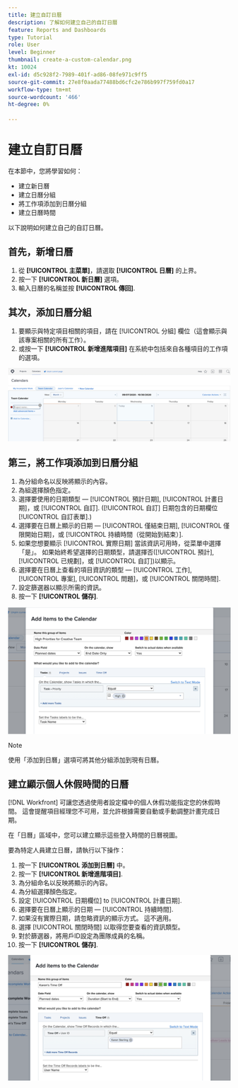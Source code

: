 ```yaml
---
title: 建立自訂日曆
description: 了解如何建立自己的自訂日曆
feature: Reports and Dashboards
type: Tutorial
role: User
level: Beginner
thumbnail: create-a-custom-calendar.png
kt: 10024
exl-id: d5c928f2-7989-401f-ad86-08fe971c9ff5
source-git-commit: 27e8f0aada77488bd6cfc2e786b997f759fd0a17
workflow-type: tm+mt
source-wordcount: '466'
ht-degree: 0%

---
```


# 建立自訂日曆

在本節中，您將學習如何：

* 建立新日曆
* 建立日曆分組
* 將工作項添加到日曆分組
* 建立日曆時間

以下說明如何建立自己的自訂日曆。

## 首先，新增日曆

1. 從 **[!UICONTROL 主菜單]**，請選取 **[!UICONTROL 日曆]** 的上界。
1. 按一下 **[!UICONTROL 新日曆]** 選項。
1. 輸入日曆的名稱並按 **[!UICONTROL 傳回]**.

## 其次，添加日曆分組

1. 要顯示與特定項目相關的項目，請在 [!UICONTROL 分組] 欄位（這會顯示與該專案相關的所有工作）。
1. 或按一下 **[!UICONTROL 新增進階項目]** 在系統中包括來自各種項目的工作項的選項。

![將分組添加到日曆的螢幕影像](assets/calendar-2-1.png)

## 第三，將工作項添加到日曆分組

1. 為分組命名以反映將顯示的內容。
1. 為組選擇顏色指定。
1. 選擇要使用的日期類型 — [!UICONTROL 預計日期], [!UICONTROL 計畫日期]，或 [!UICONTROL 自訂]. ([!UICONTROL 自訂] 日期包含的日期欄位 [!UICONTROL 自訂表單].)
1. 選擇要在日曆上顯示的日期 — [!UICONTROL 僅結束日期], [!UICONTROL 僅限開始日期]，或 [!UICONTROL 持續時間（從開始到結束）].
1. 如果您想要顯示 [!UICONTROL 實際日期] 當該資訊可用時，從菜單中選擇「是」。 如果始終希望選擇的日期類型，請選擇否([!UICONTROL 預計], [!UICONTROL 已規劃]，或 [!UICONTROL 自訂])以顯示。
1. 選擇要在日曆上查看的項目資訊的類型 — [!UICONTROL 工作], [!UICONTROL 專案], [!UICONTROL 問題]，或 [!UICONTROL 關閉時間].
1. 設定篩選器以顯示所需的資訊。
1. 按一下 **[!UICONTROL 儲存]**.

![將工作項添加到日曆分組的螢幕影像](assets/calendar-2-2.png)

>[!NOTE]
>
>使用「添加到日曆」選項可將其他分組添加到現有日曆。

## 建立顯示個人休假時間的日曆

[!DNL Workfront] 可讓您透過使用者設定檔中的個人休假功能指定您的休假時間。 這會提醒項目經理您不可用，並允許根據需要自動或手動調整計畫完成日期。

在「日曆」區域中，您可以建立顯示這些登入時間的日曆視圖。

要為特定人員建立日曆，請執行以下操作：

1. 按一下 **[!UICONTROL 添加到日曆]** 中。
1. 按一下 **[!UICONTROL 新增進階項目]**.
1. 為分組命名以反映將顯示的內容。
1. 為分組選擇顏色指定。
1. 設定 [!UICONTROL 日期欄位] to [!UICONTROL 計畫日期].
1. 選擇要在日曆上顯示的日期 — [!UICONTROL 持續時間].
1. 如果沒有實際日期，請忽略資訊的顯示方式。 這不適用。
1. 選擇 [!UICONTROL 關閉時間] 以取得您要查看的資訊類型。
1. 對於篩選器，將用戶ID設定為團隊成員的名稱。
1. 按一下 **[!UICONTROL 儲存]**.

![螢幕的影像，用於將條目的時間添加到日曆分組](assets/calendar-2-3.png)
